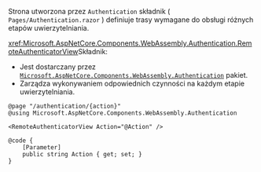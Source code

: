Strona utworzona przez `Authentication` składnik ( `Pages/Authentication.razor` ) definiuje trasy wymagane do obsługi różnych etapów uwierzytelniania.

<xref:Microsoft.AspNetCore.Components.WebAssembly.Authentication.RemoteAuthenticatorView>Składnik:

* Jest dostarczany przez [`Microsoft.AspNetCore.Components.WebAssembly.Authentication`](https://www.nuget.org/packages/Microsoft.AspNetCore.Components.WebAssembly.Authentication/) pakiet.
* Zarządza wykonywaniem odpowiednich czynności na każdym etapie uwierzytelniania.

```razor
@page "/authentication/{action}"
@using Microsoft.AspNetCore.Components.WebAssembly.Authentication

<RemoteAuthenticatorView Action="@Action" />

@code {
    [Parameter]
    public string Action { get; set; }
}
```
